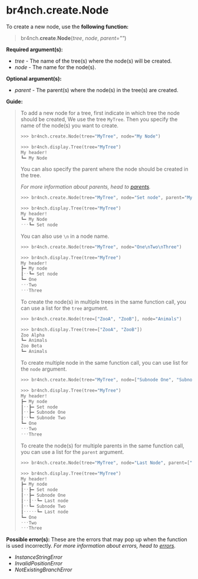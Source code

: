 # br4nch.create.Node

To create a new node, use the **following function:**

> br4nch.**create**.**Node**(*tree*, *node*, *parent=""*)

**Required argument(s):**

- *tree* - The name of the tree(s) where the node(s) will be created.
- *node* - The name for the node(s).

**Optional argument(s):**

- *parent* - The parent(s) where the node(s) in the tree(s) are created.

**Guide:**

> To add a new node for a tree, first indicate in which tree the node should be created, We use the tree `MyTree`. Then you specify the name of the node(s) you want to create.
>
> ```python
> >>> br4nch.create.Node(tree="MyTree", node="My Node")
> 
> >>> br4nch.display.Tree(tree="MyTree")
> My header!
> ┗━ My Node
> ```
>
> You can also specify the parent where the node should be created in the tree. 
>
> *For more information about parents, head to [parents](../../guides/parents.md).*
>
> ```python
> >>> br4nch.create.Node(tree="MyTree", node="Set node", parent="My node")
> 
> >>> br4nch.display.Tree(tree="MyTree")
> My header!
> ┗━ My Node
> ˑˑˑ┗━ Set node
> ```
>
> You can also use `\n` in a node name.
>
> ```python
> >>> br4nch.create.Node(tree="MyTree", node="One\nTwo\nThree")
> 
> >>> br4nch.display.Tree(tree="MyTree")
> My header!
> ┣━ My node
> ┃ˑˑ┗━ Set node
> ┗━ One
> ˑˑˑTwo
> ˑˑˑThree
> ```
>
> To create the node(s) in multiple trees in the same function call, you can use a list for the `tree` argument.
>
> ```python
> >>> br4nch.create.Node(tree=["ZooA", "ZooB"], node="Animals")
> 
> >>> br4nch.display.Tree(tree=["ZooA", "ZooB"])
> Zoo Alpha
> ┗━ Animals
> Zoo Beta
> ┗━ Animals
> ```
>
> To create multiple node in the same function call, you can use list for the `node` argument.
>
> ```python
> >>> br4nch.create.Node(tree="MyTree", node=["Subnode One", "Subnode Two"], parent="My node")
> 
> >>> br4nch.display.Tree(tree="MyTree")
> My header!
> ┣━ My node
> ┃ˑˑ┣━ Set node
> ┃ˑˑ┣━ Subnode One
> ┃ˑˑ┗━ Subnode Two
> ┗━ One
> ˑˑˑTwo
> ˑˑˑThree
> ```
>
> To create the node(s) for multiple parents in the same function call, you can use a list for the `parent` argument.
>
> ```python
> >>> br4nch.create.Node(tree="MyTree", node="Last Node", parent=["Subnode One", "Subnode Two"])
> 
> >>> br4nch.display.Tree(tree="MyTree")
> My header!
> ┣━ My node
> ┃ˑˑ┣━ Set node
> ┃ˑˑ┣━ Subnode One
> ┃ˑˑ┃ˑˑ┗━ Last node
> ┃ˑˑ┗━ Subnode Two
> ┃ˑˑˑˑˑ┗━ Last node
> ┗━ One
> ˑˑˑTwo
> ˑˑˑThree
> ```
>

**Possible error(s):**
These are the errors that may pop up when the function is used incorrectly.
*For more information about errors, head to [errors](../../guides/errors.md).*

- *InstanceStringError*
- *InvalidPositionError*
- *NotExistingBranchError*

